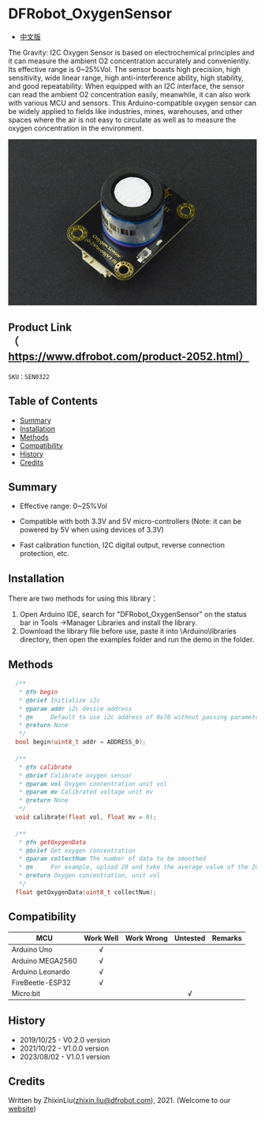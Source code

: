 # DFRobot_OxygenSensor
- [中文版](./README_CN.md)

The Gravity: I2C Oxygen Sensor is based on electrochemical principles and it can measure the ambient O2 concentration accurately and conveniently. Its effective range is 0~25%Vol. The sensor boasts high precision, high sensitivity, wide linear range, high anti-interference ability, high stability, and good repeatability. When equipped with an I2C interface, the sensor can read the ambient O2 concentration easily, meanwhile, it can also work with various MCU and sensors. This Arduino-compatible oxygen sensor can be widely applied to fields like industries, mines, warehouses, and other spaces where the air is not easy to circulate as well as to measure the oxygen concentration in the environment.

![svg](resources/images/sen0322.jpg)


## Product Link（https://www.dfrobot.com/product-2052.html）

    SKU：SEN0322

## Table of Contents

* [Summary](#Summary)
* [Installation](#Installation)
* [Methods](#Methods)
* [Compatibility](#Compatibility)
* [History](#History)
* [Credits](#Credits)

## Summary

* Effective range: 0~25%Vol

* Compatible with both 3.3V and 5V micro-controllers (Note: it can be powered by 5V when using devices of 3.3V)

* Fast calibration function, I2C digital output, reverse connection protection, etc.

## Installation
There are two methods for using this library：
1. Open Arduino IDE, search for "DFRobot_OxygenSensor" on the status bar in Tools ->Manager Libraries and install the library.
2. Download the library file before use, paste it into \Arduino\libraries directory, then open the examples folder and run the demo in the folder.

## Methods

```C++
  /**
   * @fn begin
   * @brief Initialize i2c
   * @param addr i2c device address
   * @n     Default to use i2c address of 0x70 without passing parameters
   * @return None
   */
  bool begin(uint8_t addr = ADDRESS_0);

  /**
   * @fn calibrate
   * @brief Calibrate oxygen sensor
   * @param vol Oxygen concentration unit vol
   * @param mv Calibrated voltage unit mv
   * @return None
   */
  void calibrate(float vol, float mv = 0);

  /**
   * @fn getOxygenData
   * @brief Get oxygen concentration
   * @param collectNum The number of data to be smoothed
   * @n     For example, upload 20 and take the average value of the 20 data, then return the concentration data.
   * @return Oxygen concentration, unit vol
   */  
  float getOxygenData(uint8_t collectNum);
```

## Compatibility

MCU                | Work Well    | Work Wrong   | Untested    | Remarks
------------------ | :----------: | :----------: | :---------: | :----:
Arduino Uno        |      √       |              |             |
Arduino MEGA2560   |      √       |              |             |
Arduino Leonardo   |      √       |              |             |
FireBeetle-ESP32   |      √       |              |             |
Micro:bit          |              |              |      √      |


## History

- 2019/10/25 - V0.2.0 version
- 2021/10/22 - V1.0.0 version
- 2023/08/02 - V1.0.1 version

## Credits

Written by ZhixinLiu(zhixin.liu@dfrobot.com), 2021. (Welcome to our [website](https://www.dfrobot.com/))
